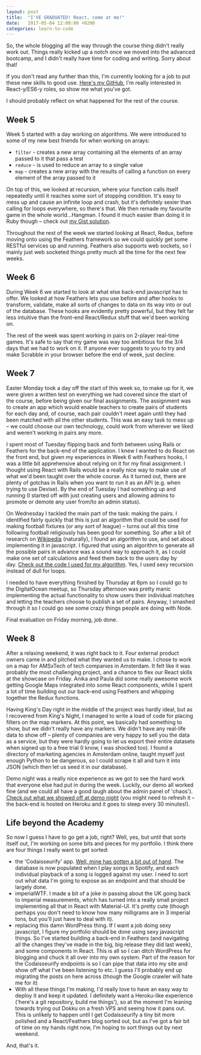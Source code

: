 ```yaml
---
layout: post
title:  "I'VE GRADUATED! React, come at me!"
date:   2017-05-04 12:00:00 +0200
categories: learn-to-code
---
```

So, the whole blogging all the way through the course thing didn't really work out. Things really kicked up a notch once we moved into the advanced bootcamp, and I didn't really have time for coding and writing. Sorry about that!

If you don't read any further than this, I'm currently looking for a job to put these new skills to good use. [Here's my GitHub](https://github.com/leefreemanxyz), I'm really interested in React-y/ES6-y roles, so show me what you've got.

<!--more-->

I should probably reflect on what happened for the rest of the course.

## Week 5
Week 5 started with a day working on algorithms. We were introduced to some of my new best friends for when working on arrays:

- `filter` - creates a new array containing all the elements of an array passed to it that pass a test
- `reduce` - is used to reduce an array to a single value
- `map` - creates a new array with the results of calling a function on every element of the array passed to it

On top of this, we looked at recursion, where your function calls itself repeatedly until it reaches some sort of stopping condition. It's easy to mess up and cause an infinite loop and crash, but it's definitely sexier than calling for loops everywhere, so there's that. We then remade my favourite game in the whole world...Hangman. I found it much easier than doing it in Ruby though – check out [my Gist solution](https://gist.github.com/leefreemanxyz/9b62ae2b0cf469c7f0f3adcd469ecbf7).

Throughout the rest of the week we started looking at React, Redux, before moving onto using the Feathers framework so we could quickly get some RESTful services up and running. Feathers also supports web sockets, so I mainly just web socketed things pretty much all the time for the next few weeks.

## Week 6
During Week 6 we started to look at what else back-end javascript has to offer. We looked at how Feathers lets you use before and after hooks to transform, validate, make all sorts of changes to data on its way into or out of the database. These hooks are evidently pretty powerful, but they felt far less intuitive than the front-end React/Redux stuff that we'd been working on.

The rest of the week was spent working in pairs on 2-player real-time games. It's safe to say that my game was way too ambitious for the 3/4 days that we had to work on it. If anyone ever suggests to you to try and make Scrabble in your browser before the end of week, just decline.

## Week 7
Easter Monday took a day off the start of this week so, to make up for it, we were given a written test on everything we had covered since the start of the course, before being given our final assignments. The assignment was to create an app which would enable teachers to create pairs of students for each day and, of course, each pair couldn't meet again until they had been matched with all the other students. This was an easy task to mess up – we could choose our own technology, could work from wherever we liked and weren't working in pairs any more.

I spent most of Tuesday flipping back and forth between using Rails or Feathers for the back-end of the application. I knew I wanted to do React on the front end, but given my experiences in Week 6 with Feathers hooks, I was a little bit apprehensive about relying on it for my final assignment. I thought using React with Rails would be a really nice way to make use of what we'd been taught over the whole course. As it turned out, there are plenty of gotchas in Rails when you want to run it as an API (e.g. when trying to use Devise). By the end of Tuesday I had something up and running (I started off with just creating users and allowing admins to promote or demote any user from/to an admin status).

On Wednesday I tackled the main part of the task: making the pairs. I identified fairly quickly that this is just an algorithm that could be used for making football fixtures (or any sort of league) – turns out all this time following football religiously has been good for something. So after a bit of research on [Wikipedia](https://en.wikipedia.org/wiki/Round-robin_tournament) (naturally), I found an algorithm to use, and set about implementing it in javascript. I figured that using an algorithm to generate all the possible pairs in advance was a sound way to approach it, as I could make one set of calculations and feed them back to the users day by day. [Check out the code I used for my algorithm](https://github.com/leefreemanxyz/fym-react/blob/master/src/actions/pairs/generatePairs.js). Yes, I used sexy recursion instead of dull for loops.

I needed to have everything finished by Thursday at 6pm so I could go to the DigitalOcean meetup, so Thursday afternoon was pretty manic implementing the actual functionality to show users their individual matches and letting the teachers choose to publish a set of pairs. Anyway, I smashed through it so I could go see some crazy things people are doing with Node.

Final evaluation on Friday morning, job done.

## Week 8
After a relaxing weekend, it was right back to it. Four external product owners came in and pitched what they wanted us to make. I chose to work on a map for AMSxTech of tech companies in Amsterdam. It felt like it was probably the most challenging project, and a chance to flex our React skills at the showcase on Friday. Anika and Paula did some really awesome work getting Google Maps integrated into some React components, while I spent a lot of time building out our back-end using Feathers and whipping together the Redux functions.

Having King's Day right in the middle of the project was hardly ideal, but as I recovered from King's Night, I managed to write a load of code for placing filters on the map markers. At this point, we basically had something to show, but we didn't really have any markers. We didn't have any real-life data to show off – plenty of companies are very happy to sell you the data as a service, but they were hardly going to let us export their entire datasets when signed up to a free trial (I know, I was shocked too). I found a directory of marketing agencies in Amsterdam online, taught myself just enough Python to be dangerous, so I could scrape it all and turn it into JSON (which then let us seed it in our database).

Demo night was a really nice experience as we got to see the hard work that everyone else had put in during the week. Luckily, our demo all worked fine (and we could all have a good laugh about the admin panel of 'chaos'). [Check out what we showed off at demo night](http://amsxtechmap.bitballoon.com/) (you might need to refresh it – the back-end is hosted on Heroku and it goes to sleep every 30 minutes!).

## Life beyond the Academy
So now I guess I have to go get a job, right? Well, yes, but until that sorts itself out, I'm working on some bits and pieces for my portfolio. I think there are four things I really want to get sorted:

- the 'Codaisseurify' app. [Well, mine has gotten a bit out of hand](https://github.com/leefreemanxyz/codaisseurify). The database is now populated when I play songs in Spotify, and each individual playback of a song is logged against my user. I need to sort out what data I'm going to expose as an endpoint and that should be largely done.
- imperialWTF. I made a bit of a joke in passing about the UK going back to imperial measurements, which has turned into a really small project implementing all that in React with Material-UI. It's pretty cute (though perhaps you don't need to know how many milligrams are in 3 imperial tons, but you'll just have to deal with it).
- replacing this damn WordPress thing. If I want a job doing sexy javascript, I figure my portfolio should be done using sexy javascript things. So I've started building a back-end in Feathers (and navigating all the changes they've made in the big, big release they did last week), and some components in React. This is all so I can ditch WordPress for blogging and chuck it all over into my own system. Part of the reason for the Codaisseurify endpoints is so I can pipe that data into my site and show off what I've been listening to etc. I guess I'll probably end up migrating the posts on here across (though the Google crawler will hate me for it)
- With all these things I'm making, I'd really love to have an easy way to deploy it and keep it updated. I definitely want a Heroku-like experience ('here's a git repository, build me things'), so at the moment I'm leaning towards trying out Dokku on a fresh VPS and seeing how it pans out. This is unlikely to happen until I get Codaisseurify a tiny bit more polished and a React/Feathers blog sorted out, but as I've got a fair bit of time on my hands right now, I'm hoping to sort things out by next weekend.

And, that's it.
